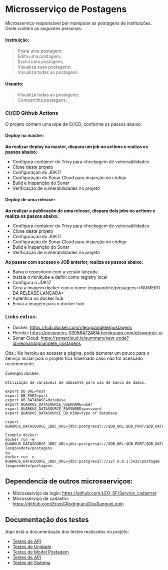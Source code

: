 # Microsserviço de Postagens

Microsserviço responsável por manipular as postagens de instituições.<br>
Onde contem as seguintes personas:<br>
#### Instituição:
> Posta uma postagem;<br>
> Edita uma postagem;<br>
> Exclui uma postagem;<br>
> Visualiza suas postagens;<br>
> Visualiza todas as postagens.

#### Usuario:
> Visualiza todas as postagens;<br>
> Compartilha postagens;

### CI/CD Github Actions
O projeto contem uma pipe de CI/CD, conforme os passos abaixo:
#### Deploy na master: <br>
**Ao realizar deploy na master, dispara um job no actions e realiza os passos abaixo:**
 
- Configura container do Trivy para checkagem de vulnerabilidades
- Clone deste projeto
- Configuração do JDK17
- Configuração do Sonar Cloud para inspeção no código
- Build e Inspenção do Sonar
- Verificação de vulnerabilidades no projeto

#### Deploy de uma release: <br>
**Ao realizar a publicação de uma release, dispara dois jobs no actions e realiza os passos abaixo:**

- Configura container do Trivy para checkagem de vulnerabilidades
- Clone deste projeto
- Configuração do JDK17
- Configuração do Sonar Cloud para inspeção no código
- Build e Inspenção do Sonar
- Verificação de vulnerabilidades no projeto

**Ao passar com sucesso o JOB anterior, realiza os passos abaixo:**

- Baixa o repositorio com a versão lançada
- Instala o minikube e defini como registry local
- Configura o JDK17
- Gera a imagem docker com o nome leogoandete/postagens:<NUMERO DA RELEASE LANÇADA>
- Autentica no docker hub
- Envia a imagem para o docker hub


### Links extras:
- Docker: https://hub.docker.com/r/leogoandete/postagens <br>
- Heroku: https://postagens-0305647248f4.herokuapp.com/q/swagger-ui <br>
- Sonar Cloud: https://sonarcloud.io/summary/new_code?id=leonardogoandete_postagens

Obs.: No heroku ao acessar a página, pode demorar um pouco para o serviço iniciar pois o projeto fica hibernado caso não for acessado recentemente.

Exemplo docker:<br>
```
Utilização de variáveis de ambiente para uso de banco de dados.

export DB_URL=host
export DB_PORT=port
export DB_DATABASE=database
export QUARKUS_DATASOURCE_USERNAME=user
export QUARKUS_DATASOURCE_PASSWORD=password
export QUARKUS_DATASOURCE_DB_KIND=type of database

export QUARKUS_DATASOURCE_JDBC_URL=jdbc:postgresql://$DB_URL:$DB_PORT/$DB_DATABASE

Exemplo docker:
docker run -e QUARKUS_DATASOURCE_JDBC_URL=jdbc:postgresql://$DB_URL:$DB_PORT/$DB_DATABASE leogoandete/postagens
ou
docker run -e QUARKUS_DATASOURCE_JDBC_URL=jdbc:postgresql://127.0.0.1:5432/postagem leogoandete/postagens

```

## Dependencia de outros microsserviços:
- Microsserviço de login: https://github.com/LEO-SF/Service_cadastrar
- Microsserviço de cadastro: https://github.com/EnzoGRodrigues/DoaSangueLogin

## Documentação dos testes

Aqui está a documentação dos testes realizados no projeto:

 - [Testes de API](PostagemResourceTest.md)
 - [Testes de Unidade](PostagemResourceUnitTest.md)
 - [Testes de Model Postagem](PostagemModel.md)
 - [Testes de API](PostagemServiceTest.md)
 - [Testes de Sistema](https://github.com/leonardogoandete/doasanguepoa/blob/main/README.md)
